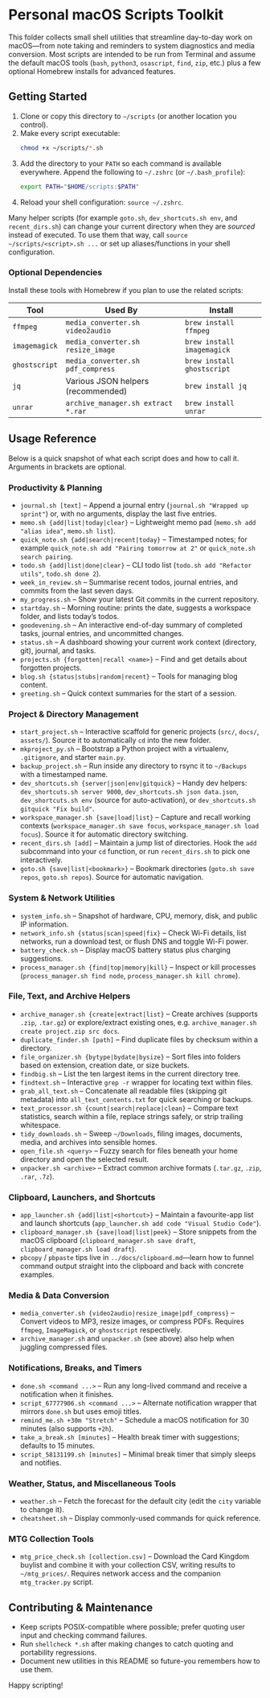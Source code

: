 # Personal macOS Scripts Toolkit

This folder collects small shell utilities that streamline day-to-day work on macOS—from note taking and reminders to system diagnostics and media conversion. Most scripts are intended to be run from Terminal and assume the default macOS tools (`bash`, `python3`, `osascript`, `find`, `zip`, etc.) plus a few optional Homebrew installs for advanced features.

## Getting Started

1. Clone or copy this directory to `~/scripts` (or another location you control).
2. Make every script executable:
   ```bash
   chmod +x ~/scripts/*.sh
   ```
3. Add the directory to your `PATH` so each command is available everywhere. Append the following to `~/.zshrc` (or `~/.bash_profile`):
   ```bash
   export PATH="$HOME/scripts:$PATH"
   ```
4. Reload your shell configuration: `source ~/.zshrc`.

Many helper scripts (for example `goto.sh`, `dev_shortcuts.sh env`, and `recent_dirs.sh`) can change your current directory when they are *sourced* instead of executed. To use them that way, call `source ~/scripts/<script>.sh ...` or set up aliases/functions in your shell configuration.

### Optional Dependencies

Install these tools with Homebrew if you plan to use the related scripts:

| Tool | Used By | Install |
| ---- | ------- | ------- |
| `ffmpeg` | `media_converter.sh video2audio` | `brew install ffmpeg` |
| `imagemagick` | `media_converter.sh resize_image` | `brew install imagemagick` |
| `ghostscript` | `media_converter.sh pdf_compress` | `brew install ghostscript` |
| `jq` | Various JSON helpers (recommended) | `brew install jq` |
| `unrar` | `archive_manager.sh extract *.rar` | `brew install unrar` |

## Usage Reference

Below is a quick snapshot of what each script does and how to call it. Arguments in brackets are optional.

### Productivity & Planning

- `journal.sh [text]` – Append a journal entry (`journal.sh "Wrapped up sprint"`) or, with no arguments, display the last five entries.
- `memo.sh {add|list|today|clear}` – Lightweight memo pad (`memo.sh add "alias idea"`, `memo.sh list`).
- `quick_note.sh {add|search|recent|today}` – Timestamped notes; for example `quick_note.sh add "Pairing tomorrow at 2"` or `quick_note.sh search pairing`.
- `todo.sh {add|list|done|clear}` – CLI todo list (`todo.sh add "Refactor utils"`, `todo.sh done 2`).
- `week_in_review.sh` – Summarise recent todos, journal entries, and commits from the last seven days.
- `my_progress.sh` – Show your latest Git commits in the current repository.
- `startday.sh` – Morning routine: prints the date, suggests a workspace folder, and lists today’s todos.
- `goodevening.sh` – An interactive end-of-day summary of completed tasks, journal entries, and uncommitted changes.
- `status.sh` – A dashboard showing your current work context (directory, git), journal, and tasks.
- `projects.sh {forgotten|recall <name>}` – Find and get details about forgotten projects.
- `blog.sh {status|stubs|random|recent}` – Tools for managing blog content.
- `greeting.sh` – Quick context summaries for the start of a session.

### Project & Directory Management

- `start_project.sh` – Interactive scaffold for generic projects (`src/`, `docs/`, `assets/`). Source it to automatically `cd` into the new folder.
- `mkproject_py.sh` – Bootstrap a Python project with a virtualenv, `.gitignore`, and starter `main.py`.
- `backup_project.sh` – Run inside any directory to rsync it to `~/Backups` with a timestamped name.
- `dev_shortcuts.sh {server|json|env|gitquick}` – Handy dev helpers: `dev_shortcuts.sh server 9000`, `dev_shortcuts.sh json data.json`, `dev_shortcuts.sh env` (source for auto-activation), or `dev_shortcuts.sh gitquick "Fix build"`.
- `workspace_manager.sh {save|load|list}` – Capture and recall working contexts (`workspace_manager.sh save focus`, `workspace_manager.sh load focus`). Source it for automatic directory switching.
- `recent_dirs.sh [add]` – Maintain a jump list of directories. Hook the `add` subcommand into your `cd` function, or run `recent_dirs.sh` to pick one interactively.
- `goto.sh {save|list|<bookmark>}` – Bookmark directories (`goto.sh save repos`, `goto.sh repos`). Source for automatic navigation.

### System & Network Utilities

- `system_info.sh` – Snapshot of hardware, CPU, memory, disk, and public IP information.
- `network_info.sh {status|scan|speed|fix}` – Check Wi-Fi details, list networks, run a download test, or flush DNS and toggle Wi-Fi power.
- `battery_check.sh` – Display macOS battery status plus charging suggestions.
- `process_manager.sh {find|top|memory|kill}` – Inspect or kill processes (`process_manager.sh find node`, `process_manager.sh kill chrome`).

### File, Text, and Archive Helpers

- `archive_manager.sh {create|extract|list}` – Create archives (supports `.zip`, `.tar.gz`) or explore/extract existing ones, e.g. `archive_manager.sh create project.zip src docs`.
- `duplicate_finder.sh [path]` – Find duplicate files by checksum within a directory.
- `file_organizer.sh {bytype|bydate|bysize}` – Sort files into folders based on extension, creation date, or size buckets.
- `findbig.sh` – List the ten largest items in the current directory tree.
- `findtext.sh` – Interactive `grep -r` wrapper for locating text within files.
- `grab_all_text.sh` – Concatenate all readable files (skipping git metadata) into `all_text_contents.txt` for quick searching or backups.
- `text_processor.sh {count|search|replace|clean}` – Compare text statistics, search within a file, replace strings safely, or strip trailing whitespace.
- `tidy_downloads.sh` – Sweep `~/Downloads`, filing images, documents, media, and archives into sensible homes.
- `open_file.sh <query>` – Fuzzy search for files beneath your home directory and open the selected result.
- `unpacker.sh <archive>` – Extract common archive formats (`.tar.gz`, `.zip`, `.rar`, `.7z`).

### Clipboard, Launchers, and Shortcuts

- `app_launcher.sh {add|list|<shortcut>}` – Maintain a favourite-app list and launch shortcuts (`app_launcher.sh add code "Visual Studio Code"`).
- `clipboard_manager.sh {save|load|list|peek}` – Store snippets from the macOS clipboard (`clipboard_manager.sh save draft`, `clipboard_manager.sh load draft`).
- `pbcopy` / `pbpaste` tips live in `../docs/clipboard.md`—learn how to funnel command output straight into the clipboard and back with concrete examples.

### Media & Data Conversion

- `media_converter.sh {video2audio|resize_image|pdf_compress}` – Convert videos to MP3, resize images, or compress PDFs. Requires `ffmpeg`, `ImageMagick`, or `ghostscript` respectively.
- `archive_manager.sh` and `unpacker.sh` (see above) also help when juggling compressed files.

### Notifications, Breaks, and Timers

- `done.sh <command ...>` – Run any long-lived command and receive a notification when it finishes.
- `script_67777906.sh <command ...>` – Alternate notification wrapper that mirrors `done.sh` but uses emoji titles.
- `remind_me.sh +30m "Stretch"` – Schedule a macOS notification for 30 minutes (also supports `+2h`).
- `take_a_break.sh [minutes]` – Health break timer with suggestions; defaults to 15 minutes.
- `script_58131199.sh [minutes]` – Minimal break timer that simply sleeps and notifies.

### Weather, Status, and Miscellaneous Tools

- `weather.sh` – Fetch the forecast for the default city (edit the `city` variable to change it).
- `cheatsheet.sh` – Display commonly-used commands for quick reference.

### MTG Collection Tools

- `mtg_price_check.sh [collection.csv]` – Download the Card Kingdom buylist and combine it with your collection CSV, writing results to `~/mtg_prices/`. Requires network access and the companion `mtg_tracker.py` script.

## Contributing & Maintenance

- Keep scripts POSIX-compatible where possible; prefer quoting user input and checking command failures.
- Run `shellcheck *.sh` after making changes to catch quoting and portability regressions.
- Document new utilities in this README so future-you remembers how to use them.

Happy scripting!
